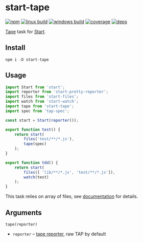 # start-tape

[![npm](https://img.shields.io/npm/v/start-tape.svg?style=flat-square)](https://www.npmjs.com/package/start-tape)
[![linux build](https://img.shields.io/travis/start-runner/tape/master.svg?label=linux&style=flat-square)](https://travis-ci.org/start-runner/tape)
[![windows build](https://img.shields.io/appveyor/ci/start-runner/tape/master.svg?label=windows&style=flat-square)](https://ci.appveyor.com/project/start-runner/tape)
[![coverage](https://img.shields.io/codecov/c/github/start-runner/tape/master.svg?style=flat-square)](https://codecov.io/github/start-runner/tape)
[![deps](https://img.shields.io/gemnasium/start-runner/tape.svg?style=flat-square)](https://gemnasium.com/start-runner/tape)

[Tape](https://github.com/substack/tape/) task for [Start](https://github.com/start-runner/start).

## Install

```
npm i -D start-tape
```

## Usage

```js
import Start from 'start';
import reporter from 'start-pretty-reporter';
import files from 'start-files';
import watch from 'start-watch';
import tape from 'start-tape';
import spec from 'tap-spec';

const start = Start(reporter());

export function test() {
    return start(
        files('test/**/*.js'),
        tape(spec)
    );
}

export function tdd() {
    return start(
        files([ 'lib/**/*.js', 'test/**/*.js']),
        watch(test)
    );
}
```

This task relies on array of files, see [documentation](https://github.com/start-runner/start#readme) for details.

## Arguments

`tape(reporter)`

* `reporter` – [tape reporter](https://github.com/substack/tape#pretty-reporters), raw TAP by default

